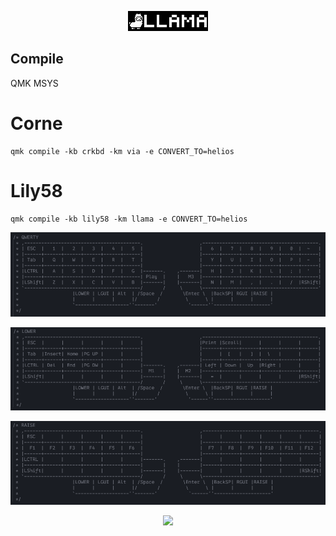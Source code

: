 <p align="center">
  <img src="https://raw.githubusercontent.com/ALameLlama/keyboard/master/resources/llama.png" />
</p>

## Compile

QMK MSYS

# Corne

```
qmk compile -kb crkbd -km via -e CONVERT_TO=helios
```

# Lily58

```
qmk compile -kb lily58 -km llama -e CONVERT_TO=helios
```

<p align="center">
  <img src="https://raw.githubusercontent.com/ALameLlama/keyboard/master/resources/lily58/qwerty.png" />
</p>

<p align="center">
  <img src="https://raw.githubusercontent.com/ALameLlama/keyboard/master/resources/lily58/lower.png" />
</p>

<p align="center">
  <img src="https://raw.githubusercontent.com/ALameLlama/keyboard/master/resources/lily58/raised.png" />
</p>

<p align="center">
  <img src="https://raw.githubusercontent.com/ALameLlama/keyboard/master/resources/lily58/ajust.png" />
</p>
